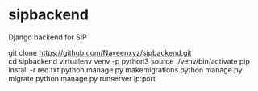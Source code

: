 # sipbackend
Django backend for SIP

git clone https://github.com/Naveenxyz/sipbackend.git <br/>
cd sipbackend
virtualenv venv -p python3
source ./venv/bin/activate
pip install -r req.txt
python manage.py makemigrations
python manage.py migrate
python manage.py runserver ip:port

